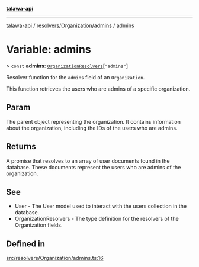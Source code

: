 [**talawa-api**](../../../../README.md)

***

[talawa-api](../../../../modules.md) / [resolvers/Organization/admins](../README.md) / admins

# Variable: admins

\> `const` **admins**: [`OrganizationResolvers`](../../../../types/generatedGraphQLTypes/type-aliases/OrganizationResolvers.md)\[`"admins"`\]

Resolver function for the `admins` field of an `Organization`.

This function retrieves the users who are admins of a specific organization.

## Param

The parent object representing the organization. It contains information about the organization, including the IDs of the users who are admins.

## Returns

A promise that resolves to an array of user documents found in the database. These documents represent the users who are admins of the organization.

## See

 - User - The User model used to interact with the users collection in the database.
 - OrganizationResolvers - The type definition for the resolvers of the Organization fields.

## Defined in

[src/resolvers/Organization/admins.ts:16](https://github.com/PalisadoesFoundation/talawa-api/blob/039b0f127fb8caa46d57186ab4b3bb27fe150903/src/resolvers/Organization/admins.ts#L16)
